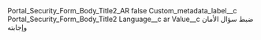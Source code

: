 <?xml version="1.0" encoding="UTF-8"?>
<CustomMetadata xmlns="http://soap.sforce.com/2006/04/metadata" xmlns:xsi="http://www.w3.org/2001/XMLSchema-instance" xmlns:xsd="http://www.w3.org/2001/XMLSchema">
    <label>Portal_Security_Form_Body_Title2_AR</label>
    <protected>false</protected>
    <values>
        <field>Custom_metadata_label__c</field>
        <value xsi:type="xsd:string">Portal_Security_Form_Body_Title2</value>
    </values>
    <values>
        <field>Language__c</field>
        <value xsi:type="xsd:string">ar</value>
    </values>
    <values>
        <field>Value__c</field>
        <value xsi:type="xsd:string">ضبط سؤال الأمان وإجابته</value>
    </values>
</CustomMetadata>
